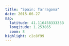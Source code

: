 ```yaml
---
title: "Spain: Tarragona"
date: 2015-06-27
map:
  latitude: 41.116458333333
  longitude: 1.253865
  zoom: 8
highlight: c2c8f99
---
```

